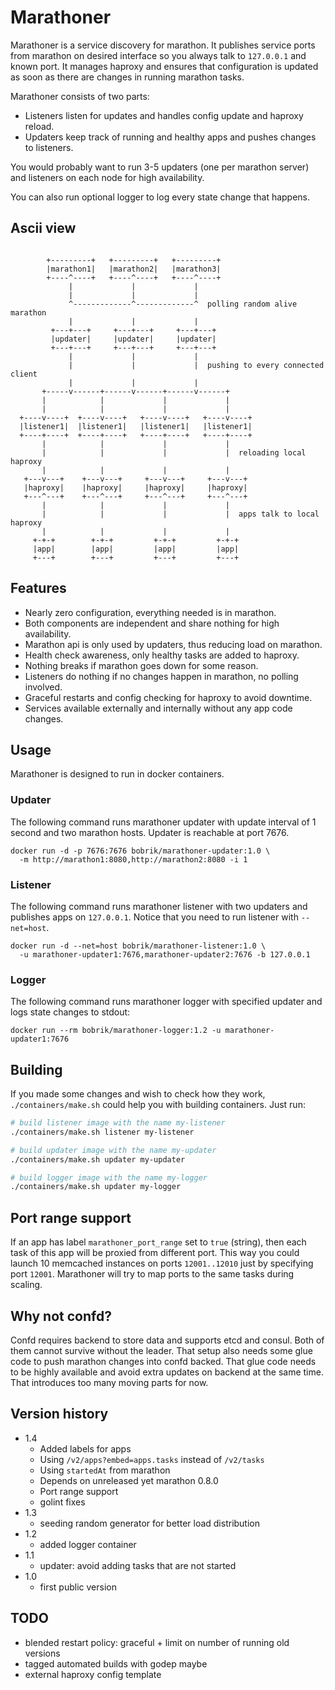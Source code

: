 # Marathoner

Marathoner is a service discovery for marathon. It publishes
service ports from marathon on desired interface so you always
talk to `127.0.0.1` and known port. It manages haproxy and
ensures that configuration is updated as soon as there are
changes in running marathon tasks.

Marathoner consists of two parts:

* Listeners listen for updates and handles config update and haproxy reload.
* Updaters keep track of running and healthy apps and pushes changes to listeners.

You would probably want to run 3-5 updaters (one per marathon server)
and listeners on each node for high availability.

You can also run optional logger to log every state change that happens.


## Ascii view

```

        +---------+   +---------+   +---------+
        |marathon1|   |marathon2|   |marathon3|
        +----^----+   +----^----+   +----^----+
             |             |             |
             |             |             |
             ^-------------^-------------^  polling random alive marathon
             |             |             |
         +---+---+     +---+---+     +---+---+
         |updater|     |updater|     |updater|
         +---+---+     +---+---+     +---+---+
             |             |             |
             |             |             |  pushing to every connected client
             |             |             |
       +-----v------+------v------+------v------+
       |            |             |             |
       |            |             |             |
  +----v----+  +----v----+   +----v----+   +----v----+
  |listener1|  |listener1|   |listener1|   |listener1|
  +----+----+  +----+----+   +----+----+   +----+----+
       |            |             |             |
       |            |             |             |  reloading local haproxy
       |            |             |             |
   +---v---+    +---v---+     +---v---+     +---v---+
   |haproxy|    |haproxy|     |haproxy|     |haproxy|
   +---^---+    +---^---+     +---^---+     +---^---+
       |            |             |             |
       |            |             |             |  apps talk to local haproxy
       |            |             |             |
     +-+-+        +-+-+         +-+-+         +-+-+
     |app|        |app|         |app|         |app|
     +---+        +---+         +---+         +---+

```

## Features

* Nearly zero configuration, everything needed is in marathon.
* Both components are independent and share nothing for high availability.
* Marathon api is only used by updaters, thus reducing load on marathon.
* Health check awareness, only healthy tasks are added to haproxy.
* Nothing breaks if marathon goes down for some reason.
* Listeners do nothing if no changes happen in marathon, no polling involved.
* Graceful restarts and config checking for haproxy to avoid downtime.
* Services available externally and internally without any app code changes.

## Usage

Marathoner is designed to run in docker containers.

### Updater

The following command runs marathoner updater with
update interval of 1 second and two marathon hosts.
Updater is reachable at port 7676.

```
docker run -d -p 7676:7676 bobrik/marathoner-updater:1.0 \
  -m http://marathon1:8080,http://marathon2:8080 -i 1
```

### Listener

The following command runs marathoner listener with
two updaters and publishes apps on `127.0.0.1`.
Notice that you need to run listener with `--net=host`.

```
docker run -d --net=host bobrik/marathoner-listener:1.0 \
  -u marathoner-updater1:7676,marathoner-updater2:7676 -b 127.0.0.1
```

### Logger

The following command runs marathoner logger with
specified updater and logs state changes to stdout:

```
docker run --rm bobrik/marathoner-logger:1.2 -u marathoner-updater1:7676
```

## Building

If you made some changes and wish to check how they work, `./containers/make.sh`
could help you with building containers. Just run:

```sh
# build listener image with the name my-listener
./containers/make.sh listener my-listener

# build updater image with the name my-updater
./containers/make.sh updater my-updater

# build logger image with the name my-logger
./containers/make.sh updater my-logger
```

## Port range support

If an app has label `marathoner_port_range` set to `true` (string),
then each task of this app will be proxied from different port.
This way you could launch 10 memcached instances on ports
`12001..12010` just by specifying port `12001`. Marathoner will try
to map ports to the same tasks during scaling.

## Why not confd?

Confd requires backend to store data and supports etcd and consul.
Both of them cannot survive without the leader. That setup also
needs some glue code to push marathon changes into confd backed.
That glue code needs to be highly available and avoid extra
updates on backend at the same time. That introduces too many
moving parts for now.

## Version history

* 1.4
  * Added labels for apps
  * Using `/v2/apps?embed=apps.tasks` instead of `/v2/tasks`
  * Using `startedAt` from marathon
  * Depends on unreleased yet marathon 0.8.0
  * Port range support
  * golint fixes
* 1.3
  * seeding random generator for better load distribution
* 1.2
  * added logger container
* 1.1
  * updater: avoid adding tasks that are not started
* 1.0
  * first public version

## TODO

* blended restart policy: graceful + limit on number of running old versions
* tagged automated builds with godep maybe
* external haproxy config template
